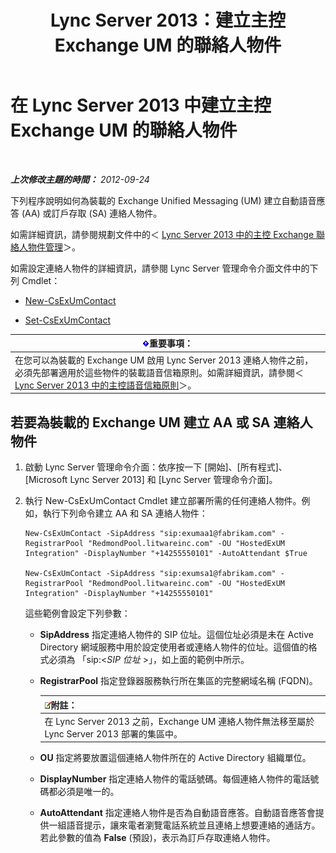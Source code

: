 ﻿---
title: Lync Server 2013：建立主控 Exchange UM 的聯絡人物件
TOCTitle: 建立主控 Exchange UM 的聯絡人物件
ms:assetid: a39be52f-488a-4523-ad5f-ce1f0d681959
ms:mtpsurl: https://technet.microsoft.com/zh-tw/library/Gg412765(v=OCS.15)
ms:contentKeyID: 49291885
ms.date: 08/10/2015
mtps_version: v=OCS.15
ms.translationtype: HT
---

# 在 Lync Server 2013 中建立主控 Exchange UM 的聯絡人物件

 

_**上次修改主題的時間：** 2012-09-24_

下列程序說明如何為裝載的 Exchange Unified Messaging (UM) 建立自動語音應答 (AA) 或訂戶存取 (SA) 連絡人物件。

如需詳細資訊，請參閱規劃文件中的＜ [Lync Server 2013 中的主控 Exchange 聯絡人物件管理](lync-server-2013-hosted-exchange-contact-object-management.md)＞。

如需設定連絡人物件的詳細資訊，請參閱 Lync Server 管理命令介面文件中的下列 Cmdlet：

  - [New-CsExUmContact](new-csexumcontact.md)

  - [Set-CsExUmContact](set-csexumcontact.md)

<table>
<thead>
<tr class="header">
<th><img src="images/Gg412908.important(OCS.15).gif" title="important" alt="important" />重要事項：</th>
</tr>
</thead>
<tbody>
<tr class="odd">
<td>在您可以為裝載的 Exchange UM 啟用 Lync Server 2013 連絡人物件之前，必須先部署適用於這些物件的裝載語音信箱原則。如需詳細資訊，請參閱＜ <a href="lync-server-2013-hosted-voice-mail-policies.md">Lync Server 2013 中的主控語音信箱原則</a>＞。</td>
</tr>
</tbody>
</table>


## 若要為裝載的 Exchange UM 建立 AA 或 SA 連絡人物件

1.  啟動 Lync Server 管理命令介面：依序按一下 \[開始\]、\[所有程式\]、\[Microsoft Lync Server 2013\] 和 \[Lync Server 管理命令介面\]。

2.  執行 New-CsExUmContact Cmdlet 建立部署所需的任何連絡人物件。例如，執行下列命令建立 AA 和 SA 連絡人物件：
    
        New-CsExUmContact -SipAddress "sip:exumaa1@fabrikam.com" -RegistrarPool "RedmondPool.litwareinc.com" -OU "HostedExUM Integration" -DisplayNumber "+14255550101" -AutoAttendant $True
    
        New-CsExUmContact -SipAddress "sip:exumsa1@fabrikam.com" -RegistrarPool "RedmondPool.litwareinc.com" -OU "HostedExUM Integration" -DisplayNumber "+14255550101"
    
    這些範例會設定下列參數：
    
      - **SipAddress** 指定連絡人物件的 SIP 位址。這個位址必須是未在 Active Directory 網域服務中用於設定使用者或連絡人物件的位址。這個值的格式必須為 「sip:\<*SIP 位址* \>」，如上面的範例中所示。
    
      - **RegistrarPool** 指定登錄器服務執行所在集區的完整網域名稱 (FQDN)。
        
        <table>
        <thead>
        <tr class="header">
        <th><img src="images/Gg398811.note(OCS.15).gif" title="note" alt="note" />附註：</th>
        </tr>
        </thead>
        <tbody>
        <tr class="odd">
        <td>在 Lync Server 2013 之前，Exchange UM 連絡人物件無法移至屬於 Lync Server 2013 部署的集區中。</td>
        </tr>
        </tbody>
        </table>
    
      - **OU** 指定將要放置這個連絡人物件所在的 Active Directory 組織單位。
    
      - **DisplayNumber** 指定連絡人物件的電話號碼。每個連絡人物件的電話號碼都必須是唯一的。
    
      - **AutoAttendant** 指定連絡人物件是否為自動語音應答。自動語音應答會提供一組語音提示，讓來電者瀏覽電話系統並且連絡上想要連絡的通話方。若此參數的值為 **False** (預設)，表示為訂戶存取連絡人物件。

